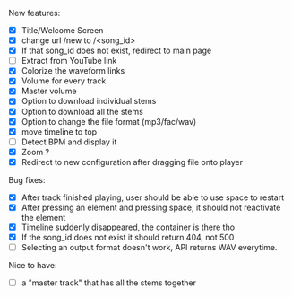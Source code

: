 New features:
- [x] Title/Welcome Screen
- [x] change url /new to /<song_id>
- [x] If that song_id does not exist, redirect to main page
- [ ] Extract from YouTube link
- [x] Colorize the waveform links
- [x] Volume for every track
- [x] Master volume
- [x] Option to download individual stems
- [x] Option to download all the stems
- [x] Option to change the file format (mp3/fac/wav)
- [x] move timeline to top
- [ ] Detect BPM and display it
- [x] Zoom ?
- [x] Redirect to new configuration after dragging file onto player

Bug fixes:
- [x] After track finished playing, user should be able to use space to restart
- [x] After pressing an element and pressing space, it should not reactivate the element
- [x] Timeline suddenly disappeared, the container is there tho
- [x] If the song_id does not exist it should return 404, not 500
- [ ] Selecting an output format doesn't work, API returns WAV everytime.

Nice to have:
- [ ] a "master track" that has all the stems together